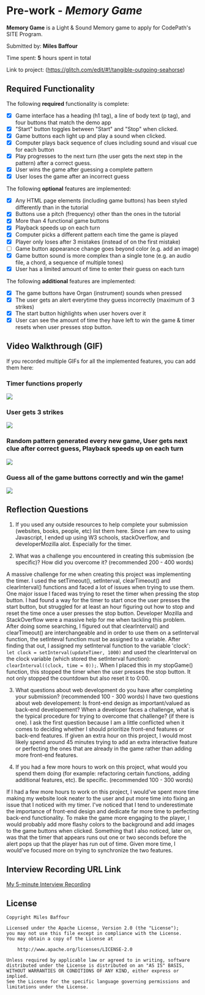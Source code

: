 # Pre-work - *Memory Game*

**Memory Game** is a Light & Sound Memory game to apply for CodePath's SITE Program. 

Submitted by: **Miles Baffour**

Time spent: **5** hours spent in total

Link to project: (https://glitch.com/edit/#!/tangible-outgoing-seahorse)

## Required Functionality

The following **required** functionality is complete:

* [x] Game interface has a heading (h1 tag), a line of body text (p tag), and four buttons that match the demo app
* [x] "Start" button toggles between "Start" and "Stop" when clicked. 
* [x] Game buttons each light up and play a sound when clicked. 
* [x] Computer plays back sequence of clues including sound and visual cue for each button
* [x] Play progresses to the next turn (the user gets the next step in the pattern) after a correct guess. 
* [x] User wins the game after guessing a complete pattern
* [x] User loses the game after an incorrect guess

The following **optional** features are implemented:

* [x] Any HTML page elements (including game buttons) has been styled differently than in the tutorial
* [x] Buttons use a pitch (frequency) other than the ones in the tutorial
* [x] More than 4 functional game buttons
* [x] Playback speeds up on each turn
* [x] Computer picks a different pattern each time the game is played
* [x] Player only loses after 3 mistakes (instead of on the first mistake)
* [ ] Game button appearance change goes beyond color (e.g. add an image)
* [x] Game button sound is more complex than a single tone (e.g. an audio file, a chord, a sequence of multiple tones)
* [x] User has a limited amount of time to enter their guess on each turn

The following **additional** features are implemented:

- [x] The game buttons have Organ (instrument) sounds when pressed
- [x] The user gets an alert everytime they guess incorrectly (maximum of 3 strikes)
- [x] The start button highlights when user hovers over it
- [x] User can see the amount of time they have left to win the game & timer resets when user presses stop button.

## Video Walkthrough (GIF)

If you recorded multiple GIFs for all the implemented features, you can add them here:

### Timer functions properly
![](http://g.recordit.co/TwweAFjlU4.gif)
### User gets 3 strikes
![](http://g.recordit.co/zc8qTwScmR.gif)
### Random pattern generated every new game, User gets next clue after correct guess, Playback speeds up on each turn
![](http://g.recordit.co/ODBEaq1Rmf.gif)
### Guess all of the game buttons correctly and win the game!
![](http://g.recordit.co/lGBtrcOEFx.gif)

## Reflection Questions
1. If you used any outside resources to help complete your submission (websites, books, people, etc) list them here. 
Since I am new to using Javascript, I ended up using W3 schools, stackOverflow, and developerMozilla alot. Especially for the timer.

2. What was a challenge you encountered in creating this submission (be specific)? How did you overcome it? (recommended 200 - 400 words)
 
A massive challenge for me when creating this project was implementing the timer. I used the setTimeout(), setInterval, clearTimeout() and clearInterval() functions and faced a lot of issues when trying to use them. One major issue I faced was trying to reset the timer when pressing the stop button. I had found a way for the timer to start once the user presses the start button, but struggled for at least an hour figuring out how to stop and reset the time once a user presses the stop button. Developer Mozilla and StackOverflow were a massive help for me when tackling this problem. After doing some searching, I figured out that clearInterval() and clearTimeout() are interchangeable and in order to use them on a setInterval function, the setInteval function must be assigned to a variable. After finding that out, I assigned my setInterval function to the variable 'clock': ``` let clock = setInterval(updateTimer, 1000)```  and used the clearInterval on the clock variable (which stored the setInterval function): ```clearInterval((clock, time = 0));```. When I placed this in my stopGame() function, this stopped the timer when the user presses the stop button. It not only stopped the countdown but also reset it to 0:00.

3. What questions about web development do you have after completing your submission? (recommended 100 - 300 words) 
I have two questions about web developement: Is front-end design as important/valued as back-end developement? When a developer faces a challenge, what is the typical procedure for trying to overcome that challenge? (if there is one). I ask the first question because I am a little conflicted when it comes to deciding whether I should prioritize front-end features or back-end features. If given an extra hour on this project, I would most likely spend around 45 minutes trying to add an extra interactive feature or perfecting the ones that are already in the game rather than adding more front-end features.


4. If you had a few more hours to work on this project, what would you spend them doing (for example: refactoring certain functions, adding additional features, etc). Be specific. (recommended 100 - 300 words) 

If I had a few more hours to work on this project, I would've spent more time making my website look neater to the user and put more time into fixing an issue that I noticed with my timer. I've noticed that I tend to underestimate the importance of front-end design and dedicate far more time to perfecting back-end functionality. To make the game more engaging to the player, I would probably add more flashy colors to the background and add images to the game buttons when clicked. Something that I also noticed, later on, was that the timer that appears runs out one or two seconds before the alert pops up that the player has run out of time. Given more time, I would've focused more on trying to synchronize the two features. 



## Interview Recording URL Link

[My 5-minute Interview Recording](your-link-here)


## License

    Copyright Miles Baffour

    Licensed under the Apache License, Version 2.0 (the "License");
    you may not use this file except in compliance with the License.
    You may obtain a copy of the License at

        http://www.apache.org/licenses/LICENSE-2.0

    Unless required by applicable law or agreed to in writing, software
    distributed under the License is distributed on an "AS IS" BASIS,
    WITHOUT WARRANTIES OR CONDITIONS OF ANY KIND, either express or implied.
    See the License for the specific language governing permissions and
    limitations under the License.
